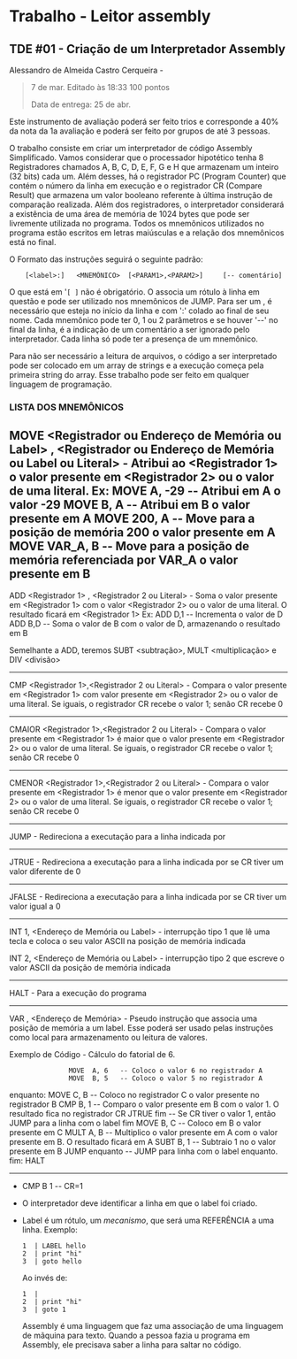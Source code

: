 # Trabalho - Leitor assembly

## TDE #01 - Criação de um Interpretador Assembly
Alessandro de Almeida Castro Cerqueira - 
> 7 de mar. Editado às 18:33
100 pontos
>
> Data de entrega: 25 de abr.

Este instrumento de avaliação poderá ser feito trios e corresponde a 40% da nota da 1a avaliação e poderá ser feito por grupos de até 3 pessoas.

O trabalho consiste em criar um interpretador de código Assembly Simplificado. Vamos considerar que o processador hipotético tenha 8 Registradores chamados A, B, C, D, E, F, G e H que armazenam um inteiro (32 bits) cada um. Além desses, há o registrador PC (Program Counter) que contém o número da linha em execução e o registrador CR (Compare Result) que armazena um valor booleano referente à última instrução de comparação realizada. Além dos registradores, o interpretador considerará a existência de uma área de memória de 1024 bytes que pode ser livremente utilizada no programa. Todos os mnemônicos utilizados no programa estão escritos em letras maiúsculas e a relação dos mnemônicos está no final.

O Formato das instruções seguirá o seguinte padrão:
```
    [<label>:]   <MNEMÔNICO>  [<PARAM1>,<PARAM2>]     [-- comentário]
```

O que está em '`[ ]` não é obrigatório. O <label> associa um rótulo à linha em questão e pode ser utilizado nos mnemônicos de JUMP. Para ser um <label>, é necessário que esteja no início da linha e com ':' colado ao final de seu nome. Cada mnemônico pode ter 0, 1 ou 2 parâmetros e se houver '--' no final da linha, é a indicação de um comentário a ser ignorado pelo interpretador. Cada linha só pode ter a presença de um mnemônico.

Para não ser necessário a leitura de arquivos, o código a ser interpretado pode ser colocado em um array de strings e a execução começa pela primeira string do array. Esse trabalho pode ser feito em qualquer linguagem de programação.

### LISTA DOS MNEMÔNICOS

MOVE <Registrador ou Endereço de Memória ou Label> , <Registrador ou Endereço de Memória ou Label  ou Literal> - Atribui ao <Registrador 1> o valor presente em <Registrador 2> ou o valor de uma literal.
Ex:
    MOVE A, -29         -- Atribui em A o valor -29
    MOVE B, A            -- Atribui em B o valor presente em A
    MOVE 200, A        -- Move para a posição de memória 200 o valor presente em A
    MOVE VAR_A, B    -- Move para a posição de memória referenciada por VAR_A o valor presente em B
----------------------------------
ADD <Registrador 1> , <Registrador 2 ou Literal> - Soma o valor presente em <Registrador 1> com o valor <Registrador 2> ou o valor de uma literal. O resultado ficará em <Registrador 1>
Ex:
    ADD D,1  -- Incrementa o valor de D
    ADD B,D  -- Soma o valor de B com o valor de D, armazenando o resultado em B
     
Semelhante a ADD, teremos SUBT <subtração>, MULT <multiplicação> e DIV <divisão>

----------------------------------
CMP <Registrador 1>,<Registrador 2 ou Literal> - Compara o valor presente em <Registrador 1> com valor presente em <Registrador 2> ou o valor de uma literal. Se iguais, o registrador CR recebe o valor 1; senão CR recebe 0

----------------------------------
CMAIOR <Registrador 1>,<Registrador 2 ou Literal> - Compara o valor presente em <Registrador 1> é maior que o valor presente em <Registrador 2> ou o valor de uma literal. Se iguais, o registrador CR recebe o valor 1; senão CR recebe 0

----------------------------------
CMENOR <Registrador 1>,<Registrador 2 ou Literal> - Compara o valor presente em <Registrador 1> é menor que o valor presente em <Registrador 2> ou o valor de uma literal. Se iguais, o registrador CR recebe o valor 1; senão CR recebe 0

----------------------------------
JUMP <label> - Redireciona a executação para a linha indicada por <label>

----------------------------------
JTRUE  <label> - Redireciona a executação para a linha indicada por <label> se CR tiver um valor diferente de 0

----------------------------------
JFALSE <label> - Redireciona a executação para a linha indicada por <label> se CR tiver um valor igual a 0

----------------------------------
INT 1, <Endereço de Memória ou Label> - interrupção tipo 1 que lê uma tecla e coloca o seu valor ASCII na posição de memória indicada

INT 2, <Endereço de Memória ou Label> - interrupção tipo 2 que escreve o valor ASCII da posição de memória indicada

----------------------------------
HALT - Para a execução do programa

----------------------------------
VAR  <Label>, <Endereço de Memória> - Pseudo instrução que associa uma posição de memória a um label. Esse poderá ser usado pelas instruções como local para armazenamento ou leitura de valores.

Exemplo de Código - Cálculo do fatorial de 6.

                   MOVE  A, 6   -- Coloco o valor 6 no registrador A
                   MOVE  B, 5   -- Coloco o valor 5 no registrador A
enquanto:  MOVE  C, B  -- Coloco no registrador C o valor presente no registrador B
                   CMP   B, 1    --  Comparo o valor presente em B com o valor 1. O resultado fica no registrador CR
                   JTRUE fim   -- Se CR tiver o valor 1, então JUMP para a linha com o label fim
                   MOVE B, C   -- Coloco em B o valor presente em C
                   MULT A, B   -- Multiplico o valor presente em A com o valor presente em B. O resultado ficará em A
                   SUBT B, 1    -- Subtraio 1 no o valor presente em B 
                  JUMP enquanto -- JUMP para linha com o label enquanto.
fim:            HALT

---

* CMP B 1 -- CR=1
* O interpretador deve identificar a linha em que o label foi criado.
* Label é um rótulo, um _mecanismo_, que será uma REFERÊNCIA a uma linha.
  Exemplo:
  ```
  1  | LABEL hello
  2  | print "hi"
  3  | goto hello
  ```
  Ao invés de:
  ```
  1  | 
  2  | print "hi"
  3  | goto 1
  ```

  Assembly é uma linguagem que faz uma associação de uma linguagem de mãquina para texto.
  Quando a pessoa fazia u programa em Assembly, ele precisava saber a linha para saltar no código.

